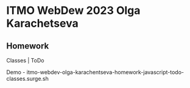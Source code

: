 # ITMO WebDew 2023 Olga Karachetseva

## Homework

Classes | ToDo

Demo - itmo-webdev-olga-karachentseva-homework-javascript-todo-classes.surge.sh

